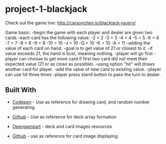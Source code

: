 # project-1-blackjack

Check out the game live: http://carsonchen.io/blackjack-jquery/

Game basic:
-begin the game with each player and dealer are given two cards
-each card has the following value:
  -2 = 2
  -3 = 3
  -4 = 4
  -5 = 5
  -6 = 6
  -7 = 7
  -8 = 8
  -9 = 9
  -10 = 10
  -J = 10
  -Q = 10
  -K = 10
  -A = 11 
-adding the value of each card on hand.
-goal is to get value of 21 or closest to it.
-if value exceeds 21, the hand is bust, meaning nothing.
-player will go first
-player can choose to get more card if first two card did not meet their expected value (21 or as close as possible).
-using option "hit" will draws another card for player.
-add the value of new card to existing value.
-player can use hit three times
-player press stand button to pass the turn to dealer.

## Built With

* [Codepen](https://codepen.io/walpolea/pen/aOqvKx) - Use as reference for drawing card, and random number generating

* [Github](https://github.com/apsdehal/blackjack/blob/master/scripts/my_scripts.js) - Use as reference for deck array formation

* [Opengameart](https://opengameart.org/content/playing-cards-vector-png) - deck and card images resources

* [Github](https://github.com/dkendrick25/blackjack/blob/master/blackjack.js) - use as reference for card image displaying

